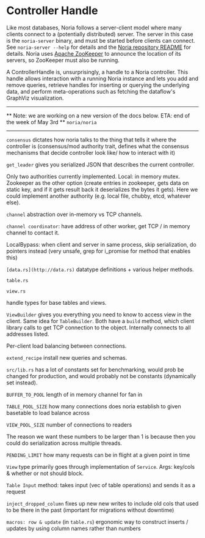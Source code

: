 # Controller Handle

Like most databases, Noria follows a server-client model where many clients connect to a
(potentially distributed) server. The server in this case is the `noria-server`
binary, and must be started before clients can connect. See `noria-server --help` for details
and the [Noria repository README](https://github.com/mit-pdos/noria) for details. Noria uses
[Apache ZooKeeper](https://zookeeper.apache.org/) to announce the location of its servers, so
ZooKeeper must also be running.

A ControllerHandle is, unsurprisingly, a handle to a Noria controller.
This handle allows interaction with a running Noria instance and lets
you add and remove queries, retrieve handles for inserting or querying the underlying data, and perform meta-operations such as fetching the dataflow's GraphViz visualization.
________________
** Note: we are working on a new version of the docs below. ETA: end of the week of May 3rd **
`noria/noria`

---

`consensus` dictates how noria talks to the thing that tells it where the controller is (consensus/mod authority trait, defines what the consensus mechanisms that decide controller look like/ how to interact with it) 

`get_leader` gives you serialized JSON that describes the current controller. 

Only two authorities currently implemented. Local: in memory mutex. Zookeeper as the other option (create entries in zookeeper, gets data on static key, and if it gets result back it deserializes the bytes it gets). Here we could implement another authority (e.g. local file, chubby, etcd, whatever else). 

`channel` abstraction over in-memory vs TCP channels. 

`channel coordinator`: have address of other worker, get TCP / in memory channel to contact it. 

LocalBypass: when client and server in same process, skip serialization, do pointers instead (very unsafe, grep for i_promise for method that enables this) 

`[data.rs](http://data.rs)` datatype definitions + various helper methods. 

`table.rs`

`view.rs`

handle types for base tables and views. 

`ViewBuilder` gives you everything you need to know to access view in the client. Same idea for `TableBuilder`. Both have a `build` method, which client library calls to get TCP connection to the object. Internally connects to all addresses listed. 

Per-client load balancing between connections.

`extend_recipe` install new queries and schemas.

`src/lib.rs` has a lot of constants set for benchmarking, would prob be changed for production, and would probably not be constants (dynamically set instead). 

`BUFFER_TO_POOL` length of in memory channel for fan in 

`TABLE_POOL_SIZE` how many connections does noria establish to given basetable to load balance across 

`VIEW_POOL_SIZE` number of connections to readers 

The reason we want these numbers to be larger than 1 is because then you could do serialization across multiple threads. 

`PENDING_LIMIT` how many requests can be in flight at a given point in time

`View` type primarily goes through implementation of `Service`. Args: key/cols & whether or not should block. 

`Table Input` method: takes input (vec of table operations) and sends it as a request 

`inject_dropped_column` fixes up new new writes to include old cols that used to be there in the past (important for migrations without downtime)

`macros: row & update` (in `table.rs`) ergonomic way to construct inserts / updates by using column names rather than numbers
